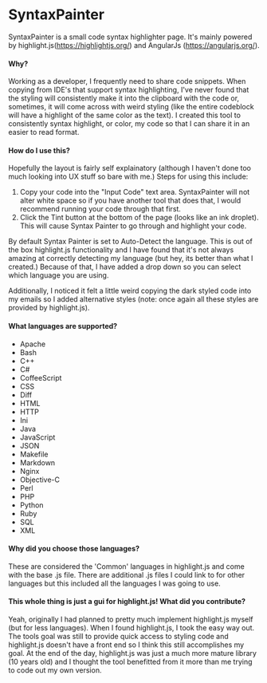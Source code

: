 # SyntaxPainter
SyntaxPainter is a small code syntax highlighter page. It's mainly powered by highlight.js(https://highlightjs.org/) and AngularJs (https://angularjs.org/).

#### Why?
Working as a developer, I frequently need to share code snippets. When copying from IDE's that support syntax highlighting, I've never found that the styling will consistently make it into the clipboard with the code or, sometimes, it will come across with weird styling (like the entire codeblock will have a highlight of the same color as the text). I created this tool to consistently syntax highlight, or color, my code so that I can share it in an easier to read format.

#### How do I use this?
Hopefully the layout is fairly self explainatory (although I haven't done too much looking into UX stuff so bare with me.) 
Steps for using this include:
1. Copy your code into the "Input Code" text area. SyntaxPainter will not alter white space so if you have another tool that does that, I would recommend running your code through that first.
2. Click the Tint button at the bottom of the page (looks like an ink droplet). This will cause Syntax Painter to go through and highlight your code.

By default Syntax Painter is set to Auto-Detect the language. This is out of the box highlight.js functionality and I have found that it's not always amazing at correctly detecting my language (but hey, its better than what I created.) Because of that, I have added a drop down so you can select which language you are using.

Additionally, I noticed it felt a little weird copying the dark styled code into my emails so I added alternative styles (note: once again all these styles are provided by highlight.js).

#### What languages are supported?
* Apache
* Bash
* C++
* C#
* CoffeeScript
* CSS
* Diff
* HTML
* HTTP 
* Ini
* Java
* JavaScript
* JSON
* Makefile
* Markdown
* Nginx
* Objective-C
* Perl
* PHP
* Python
* Ruby
* SQL
* XML

#### Why did you choose those languages?
These are considered the 'Common' languages in highlight.js and come with the base .js file. There are additional .js files I could link to for other languages but this included all the languages I was going to use.

#### This whole thing is just a gui for highlight.js! What did you contribute?
Yeah, originally I had planned to pretty much implement highlight.js myself (but for less languages). When I found highlight.js, I took the easy way out. The tools goal was still to provide quick access to styling code and highlight.js doesn't have a front end so I think this still accomplishes my goal. At the end of the day, highlight.js was just a much more mature library (10 years old) and I thought the tool benefitted from it more than me trying to code out my own version.